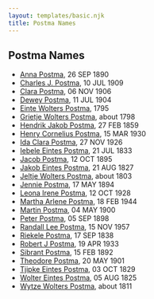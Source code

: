 ```yaml
---
layout: templates/basic.njk
title: Postma Names
---
```

## Postma Names
- [Anna Postma](/people/9/95174357), 26 SEP 1890
- [Charles J. Postma](/people/6/66045536), 10 JUL 1909
- [Clara Postma](/people/3/37775298), 06 NOV 1906
- [Dewey Postma](/people/2/23665755), 11 JUL 1904
- [Einte Wolters Postma](/people/1/18880768), 1795
- [Grietje Wolters Postma](/people/1/16677181), about 1798
- [Hendrik Jakob Postma](/people/3/31727152), 27 FEB 1859
- [Henry Cornelius Postma](/people/2/26394076), 15 MAR 1930
- [Ida Clara Postma](/people/5/59695695), 27 NOV 1926
- [Iebele Eintes Postma](/people/6/62935454), 21 JUL 1833
- [Jacob Postma](/people/3/39791641), 12 OCT 1895
- [Jakob Eintes Postma](/people/4/46630400), 21 AUG 1827
- [Jeltje Wolters Postma](/people/2/28342558), about 1803
- [Jennie Postma](/people/5/53448440), 17 MAY 1894
- [Leona Irene Postma](/people/9/94687680), 12 OCT 1928
- [Martha Arlene Postma](/people/3/39368292), 18 FEB 1944
- [Martin Postma](/people/7/7474832), 04 MAY 1900
- [Peter Postma](/people/7/79995198), 05 SEP 1898
- [Randall Lee Postma](/people/2/27872968), 15 NOV 1957
- [Riekele Postma](/people/4/40864364), 17 SEP 1838
- [Robert J Postma](/people/9/97112614), 19 APR 1933
- [Sibrant Postma](/people/9/90958496), 15 FEB 1892
- [Theodore Postma](/people/2/25196824), 20 MAY 1901
- [Tjipke Eintes Postma](/people/9/98204460), 03 OCT 1829
- [Wolter Eintes Postma](/people/7/78693659), 05 AUG 1825
- [Wytze Wolters Postma](/people/6/61192664), about 1811